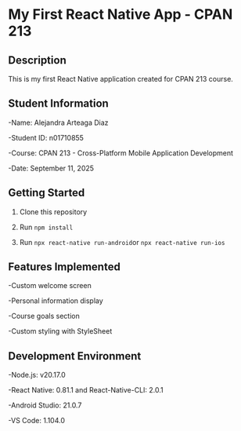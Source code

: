 # My First React Native App - CPAN 213
## Description
This is my first React Native application created for CPAN 213 course.

## Student Information
-Name: Alejandra Arteaga Diaz

-Student ID: n01710855

-Course: CPAN 213 - Cross-Platform Mobile Application Development

-Date: September 11, 2025

## Getting Started
1. Clone this repository

2. Run `npm install`

3. Run `npx react-native run-android`or `npx react-native run-ios`

## Features Implemented
-Custom welcome screen

-Personal information display

-Course goals section

-Custom styling with StyleSheet

## Development Environment
-Node.js: v20.17.0

-React Native: 0.81.1  and React-Native-CLI: 2.0.1

-Android Studio: 21.0.7

-VS Code: 1.104.0
